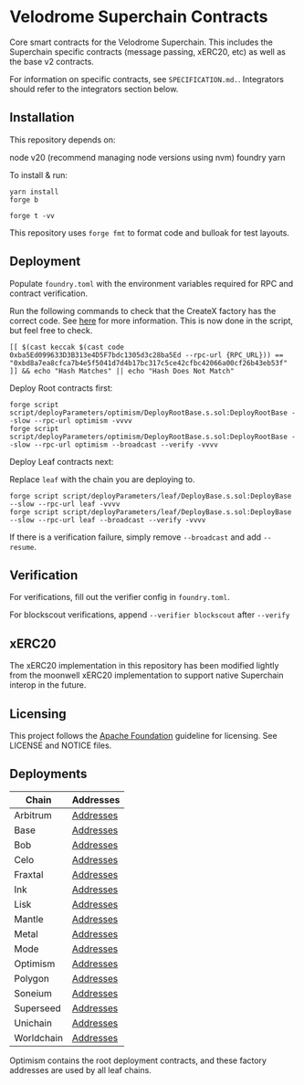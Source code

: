 # Velodrome Superchain Contracts

Core smart contracts for the Velodrome Superchain. This includes the Superchain
specific contracts (message passing, xERC20, etc) as well as the base v2 contracts.

For information on specific contracts, see `SPECIFICATION.md.`. Integrators should
refer to the integrators section below.

## Installation

This repository depends on:

node v20 (recommend managing node versions using nvm)
foundry
yarn

To install & run:

```
yarn install
forge b

forge t -vv
```

This repository uses `forge fmt` to format code and bulloak for test layouts.

## Deployment

Populate `foundry.toml` with the environment variables required for RPC and contract verification.

Run the following commands to check that the CreateX factory has the correct code. See [here](https://github.com/pcaversaccio/createx/blob/43adf407f1313c5975c7db106092c3b636323ef6/README.md?plain=1#L844) for more information. This is now done in the script, but feel free to check.

```
[[ $(cast keccak $(cast code 0xba5Ed099633D3B313e4D5F7bdc1305d3c28ba5Ed --rpc-url {RPC_URL})) == "0xbd8a7ea8cfca7b4e5f5041d7d4b17bc317c5ce42cfbc42066a00cf26b43eb53f" ]] && echo "Hash Matches" || echo "Hash Does Not Match"
```

Deploy Root contracts first:

```
forge script script/deployParameters/optimism/DeployRootBase.s.sol:DeployRootBase --slow --rpc-url optimism -vvvv
forge script script/deployParameters/optimism/DeployRootBase.s.sol:DeployRootBase --slow --rpc-url optimism --broadcast --verify -vvvv
```

Deploy Leaf contracts next:

Replace `leaf` with the chain you are deploying to.

```
forge script script/deployParameters/leaf/DeployBase.s.sol:DeployBase --slow --rpc-url leaf -vvvv
forge script script/deployParameters/leaf/DeployBase.s.sol:DeployBase --slow --rpc-url leaf --broadcast --verify -vvvv
```

If there is a verification failure, simply remove `--broadcast` and add `--resume`.

## Verification

For verifications, fill out the verifier config in `foundry.toml`.

For blockscout verifications, append `--verifier blockscout` after `--verify`

## xERC20

The xERC20 implementation in this repository has been modified lightly from 
the moonwell xERC20 implementation to support native Superchain interop in the future.

## Licensing

This project follows the [Apache Foundation](https://infra.apache.org/licensing-howto.html)
guideline for licensing. See LICENSE and NOTICE files.

## Deployments

| Chain      | Addresses          | 
|------------|--------------------|
| Arbitrum   |[Addresses](https://github.com/hyperlane-xyz/superchain-xerc20/blob/main/deployment-addresses/arbitrum.json) |
| Base       |[Addresses](https://github.com/hyperlane-xyz/superchain-xerc20/blob/main/deployment-addresses/base.json) |
| Bob        |[Addresses](https://github.com/hyperlane-xyz/superchain-xerc20/blob/main/deployment-addresses/bob.json) |
| Celo       |[Addresses](https://github.com/hyperlane-xyz/superchain-xerc20/blob/main/deployment-addresses/celo.json) |
| Fraxtal    |[Addresses](https://github.com/hyperlane-xyz/superchain-xerc20/blob/main/deployment-addresses/fraxtal.json) |
| Ink        |[Addresses](https://github.com/hyperlane-xyz/superchain-xerc20/blob/main/deployment-addresses/ink.json) |
| Lisk       |[Addresses](https://github.com/hyperlane-xyz/superchain-xerc20/blob/main/deployment-addresses/lisk.json) |
| Mantle     |[Addresses](https://github.com/hyperlane-xyz/superchain-xerc20/blob/main/deployment-addresses/mantle.json) |
| Metal      |[Addresses](https://github.com/hyperlane-xyz/superchain-xerc20/blob/main/deployment-addresses/metal.json) |
| Mode       |[Addresses](https://github.com/hyperlane-xyz/superchain-xerc20/blob/main/deployment-addresses/mode.json) |
| Optimism   |[Addresses](https://github.com/hyperlane-xyz/superchain-xerc20/blob/main/deployment-addresses/optimism.json) |
| Polygon    |[Addresses](https://github.com/hyperlane-xyz/superchain-xerc20/blob/main/deployment-addresses/polygon.json) |
| Soneium    |[Addresses](https://github.com/hyperlane-xyz/superchain-xerc20/blob/main/deployment-addresses/soneium.json) |
| Superseed  |[Addresses](https://github.com/hyperlane-xyz/superchain-xerc20/blob/main/deployment-addresses/superseed.json) |
| Unichain   |[Addresses](https://github.com/hyperlane-xyz/superchain-xerc20/blob/main/deployment-addresses/unichain.json) |
| Worldchain |[Addresses](https://github.com/hyperlane-xyz/superchain-xerc20/blob/main/deployment-addresses/worldchain.json) |

Optimism contains the root deployment contracts, and these factory addresses are 
used by all leaf chains.
